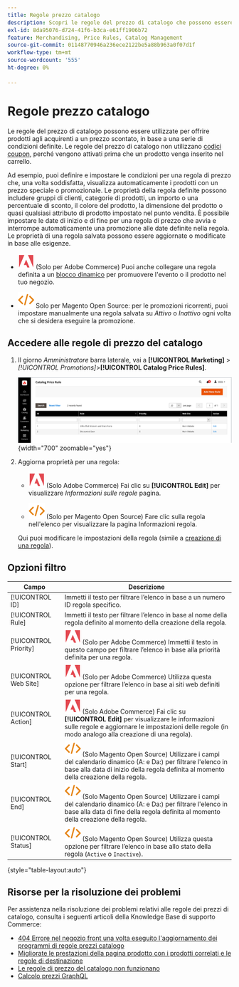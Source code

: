 ```yaml
---
title: Regole prezzo catalogo
description: Scopri le regole del prezzo di catalogo che possono essere utilizzate per offrire prodotti agli acquirenti a un prezzo scontato in base a una serie di condizioni definite.
exl-id: 8da95076-d724-41f6-b3ca-e61ff1906b72
feature: Merchandising, Price Rules, Catalog Management
source-git-commit: 01148770946a236ece2122be5a88b963a0f07d1f
workflow-type: tm+mt
source-wordcount: '555'
ht-degree: 0%

---
```


# Regole prezzo catalogo

Le regole del prezzo di catalogo possono essere utilizzate per offrire prodotti agli acquirenti a un prezzo scontato, in base a una serie di condizioni definite. Le regole del prezzo di catalogo non utilizzano [codici coupon](price-rules-cart-coupon.md), perché vengono attivati prima che un prodotto venga inserito nel carrello.

Ad esempio, puoi definire e impostare le condizioni per una regola di prezzo che, una volta soddisfatta, visualizza automaticamente i prodotti con un prezzo speciale o promozionale. Le proprietà della regola definite possono includere gruppi di clienti, categorie di prodotti, un importo o una percentuale di sconto, il colore del prodotto, la dimensione del prodotto o quasi qualsiasi attributo di prodotto impostato nel punto vendita. È possibile impostare le date di inizio e di fine per una regola di prezzo che avvia e interrompe automaticamente una promozione alle date definite nella regola. Le proprietà di una regola salvata possono essere aggiornate o modificate in base alle esigenze.

- ![Adobe Commerce](../assets/adobe-logo.svg) (Solo per Adobe Commerce) Puoi anche collegare una regola definita a un [blocco dinamico](../content-design/dynamic-blocks.md) per promuovere l&#39;evento o il prodotto nel tuo negozio.

- ![Magento Open Source](../assets/open-source.svg) Solo per Magento Open Source: per le promozioni ricorrenti, puoi impostare manualmente una regola salvata su _Attivo_ o _Inattivo_ ogni volta che si desidera eseguire la promozione.

## Accedere alle regole di prezzo del catalogo

1. Il giorno _Amministratore_ barra laterale, vai a **[!UICONTROL Marketing]** > _[!UICONTROL Promotions]_>**[!UICONTROL Catalog Price Rules]**.

   ![Regole prezzo catalogo](./assets/price-rule-catalog.png){width="700" zoomable="yes"}

1. Aggiorna proprietà per una regola:

   - ![Adobe Commerce](../assets/adobe-logo.svg) (Solo Adobe Commerce) Fai clic su **[!UICONTROL Edit]** per visualizzare _Informazioni sulle regole_ pagina.

   - ![Magento Open Source](../assets/open-source.svg) (Solo per Magento Open Source) Fare clic sulla regola nell&#39;elenco per visualizzare la pagina Informazioni regola.

   Qui puoi modificare le impostazioni della regola (simile a [creazione di una regola](price-rules-catalog-create.md)).

## Opzioni filtro

| Campo | Descrizione |
|--- |--- |
| [!UICONTROL ID] | Immetti il testo per filtrare l’elenco in base a un numero ID regola specifico. |
| [!UICONTROL Rule] | Immetti il testo per filtrare l’elenco in base al nome della regola definito al momento della creazione della regola. |
| [!UICONTROL Priority] | ![Adobe Commerce](../assets/adobe-logo.svg) (Solo per Adobe Commerce) Immetti il testo in questo campo per filtrare l’elenco in base alla priorità definita per una regola. |
| [!UICONTROL Web Site] | ![Adobe Commerce](../assets/adobe-logo.svg) (Solo per Adobe Commerce) Utilizza questa opzione per filtrare l’elenco in base ai siti web definiti per una regola. |
| [!UICONTROL Action] | ![Adobe Commerce](../assets/adobe-logo.svg) (Solo Adobe Commerce) Fai clic su **[!UICONTROL Edit]** per visualizzare le informazioni sulle regole e aggiornare le impostazioni delle regole (in modo analogo alla creazione di una regola). |
| [!UICONTROL Start] | ![Magento Open Source](../assets/open-source.svg) (Solo Magento Open Source) Utilizzare i campi del calendario dinamico (A: e Da:) per filtrare l&#39;elenco in base alla data di inizio della regola definita al momento della creazione della regola. |
| [!UICONTROL End] | ![Magento Open Source](../assets/open-source.svg) (Solo Magento Open Source) Utilizzare i campi del calendario dinamico (A: e Da:) per filtrare l&#39;elenco in base alla data di fine della regola definita al momento della creazione della regola. |
| [!UICONTROL Status] | ![Magento Open Source](../assets/open-source.svg) (Solo Magento Open Source) Utilizza questa opzione per filtrare l’elenco in base allo stato della regola (`Active` o `Inactive`). |

{style="table-layout:auto"}

## Risorse per la risoluzione dei problemi

Per assistenza nella risoluzione dei problemi relativi alle regole dei prezzi di catalogo, consulta i seguenti articoli della Knowledge Base di supporto Commerce:

- [404 Errore nel negozio front una volta eseguito l&#39;aggiornamento dei programmi di regole prezzi catalogo](https://experienceleague.adobe.com/docs/commerce-knowledge-base/kb/troubleshooting/known-issues-patches-attached/404-error-on-store-front-once-catalog-price-rule-schedules-update-is-performed.html)
- [Migliorate le prestazioni della pagina prodotto con i prodotti correlati e le regole di destinazione](https://experienceleague.adobe.com/docs/commerce-knowledge-base/kb/support-tools/patches/v1-0-9/mdva-31791-magento-patch-improvement-for-product-page-with-related-products-and-target-rules.html)
- [Le regole di prezzo del catalogo non funzionano](https://experienceleague.adobe.com/docs/commerce-knowledge-base/kb/support-tools/patches/v1-0-14/mdva-24201-magento-patch-catalog-price-rules-don-t-work.html)
- [Calcolo prezzi GraphQL](https://experienceleague.adobe.com/docs/commerce-knowledge-base/kb/support-tools/patches/v1-0-14/mdva-33975-magento-patch-graphql-price-calculations.html)
